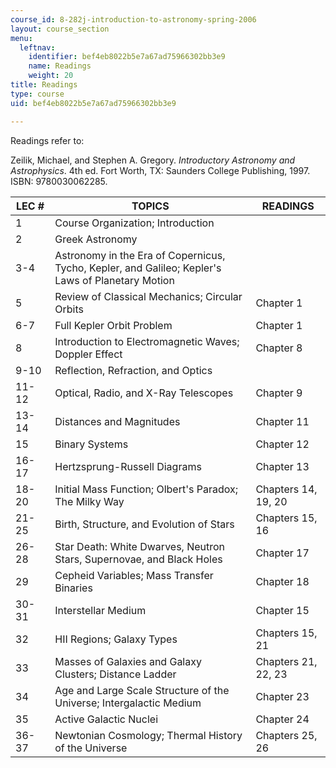 ```yaml
---
course_id: 8-282j-introduction-to-astronomy-spring-2006
layout: course_section
menu:
  leftnav:
    identifier: bef4eb8022b5e7a67ad75966302bb3e9
    name: Readings
    weight: 20
title: Readings
type: course
uid: bef4eb8022b5e7a67ad75966302bb3e9

---
```


Readings refer to:

Zeilik, Michael, and Stephen A. Gregory. _Introductory Astronomy and Astrophysics_. 4th ed. Fort Worth, TX: Saunders College Publishing, 1997. ISBN: 9780030062285.

| LEC # | TOPICS | READINGS |
| --- | --- | --- |
| 1 | Course Organization; Introduction |  |
| 2 | Greek Astronomy |  |
| 3-4 | Astronomy in the Era of Copernicus, Tycho, Kepler, and Galileo; Kepler's Laws of Planetary Motion |  |
| 5 | Review of Classical Mechanics; Circular Orbits | Chapter 1 |
| 6-7 | Full Kepler Orbit Problem | Chapter 1 |
| 8 | Introduction to Electromagnetic Waves; Doppler Effect | Chapter 8 |
| 9-10 | Reflection, Refraction, and Optics |  |
| 11-12 | Optical, Radio, and X-Ray Telescopes | Chapter 9 |
| 13-14 | Distances and Magnitudes | Chapter 11 |
| 15 | Binary Systems | Chapter 12 |
| 16-17 | Hertzsprung-Russell Diagrams | Chapter 13 |
| 18-20 | Initial Mass Function; Olbert's Paradox; The Milky Way | Chapters 14, 19, 20 |
| 21-25 | Birth, Structure, and Evolution of Stars | Chapters 15, 16 |
| 26-28 | Star Death: White Dwarves, Neutron Stars, Supernovae, and Black Holes | Chapter 17 |
| 29 | Cepheid Variables; Mass Transfer Binaries | Chapter 18 |
| 30-31 | Interstellar Medium | Chapter 15 |
| 32 | HII Regions; Galaxy Types | Chapters 15, 21 |
| 33 | Masses of Galaxies and Galaxy Clusters; Distance Ladder | Chapters 21, 22, 23 |
| 34 | Age and Large Scale Structure of the Universe; Intergalactic Medium | Chapter 23 |
| 35 | Active Galactic Nuclei | Chapter 24 |
| 36-37 | Newtonian Cosmology; Thermal History of the Universe | Chapters 25, 26